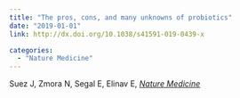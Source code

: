 ```yaml
---
title: "The pros, cons, and many unknowns of probiotics"
date: "2019-01-01"
link: http://dx.doi.org/10.1038/s41591-019-0439-x

categories:
  - "Nature Medicine"
---
```


Suez J, Zmora N, Segal E, Elinav E, [*Nature Medicine*](http://dx.doi.org/10.1038/s41591-019-0439-x)



